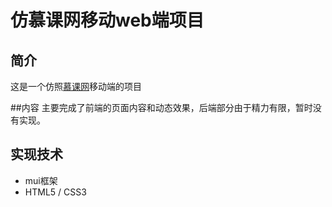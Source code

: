 # 仿慕课网移动web端项目

## 简介
这是一个仿照[慕课网](m.imooc.com)移动端的项目

##内容
主要完成了前端的页面内容和动态效果，后端部分由于精力有限，暂时没有实现。

## 实现技术
- mui框架
- HTML5 / CSS3
